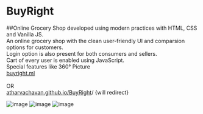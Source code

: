 # BuyRight <br>
##Online Grocery Shop developed using modern practices with HTML, CSS and Vanilla JS. <br>
An online grocery shop with the clean user-friendly UI and comparsion
options for customers. <br>
Login option is also present for both consumers and sellers.<br>
Cart of every user is enabled using JavaScript.<br>
Special features like 360° Picture
<br><a href="http://buyright.ml/">buyright.ml</a><br>
<br> OR <br> <a href="atharvachavan.github.io/BuyRight">atharvachavan.github.io/BuyRight</a>/ {will redirect}


![image](https://user-images.githubusercontent.com/35627981/117299721-7c612200-ae96-11eb-8bf5-1bdbd3cb6701.png)
![image](https://user-images.githubusercontent.com/35627981/117299970-b92d1900-ae96-11eb-8af5-506af5f18246.png)
![image](https://user-images.githubusercontent.com/35627981/117300046-ccd87f80-ae96-11eb-8e5f-629a40e75627.png)


